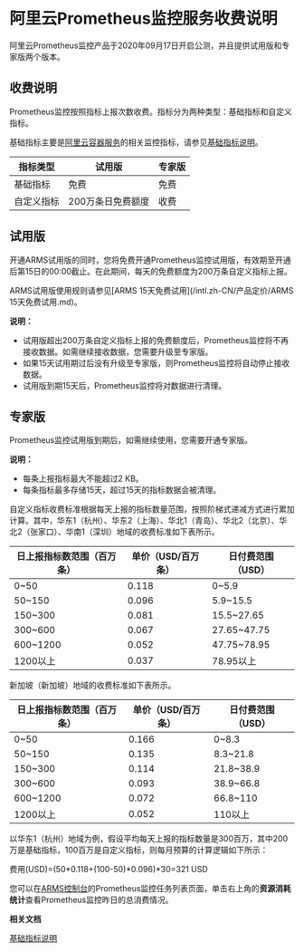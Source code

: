 # 阿里云Prometheus监控服务收费说明

阿里云Prometheus监控产品于2020年09月17日开启公测，并且提供试用版和专家版两个版本。

## 收费说明

Prometheus监控按照指标上报次数收费。指标分为两种类型：基础指标和自定义指标。

基础指标主要是[阿里云容器服务](https://www.alibabacloud.com/zh/product/kubernetes)的相关监控指标，请参见[基础指标说明]()。

|指标类型|试用版|专家版|
|----|---|---|
|基础指标|免费|免费|
|自定义指标|200万条日免费额度|收费|

## 试用版

开通ARMS试用版的同时，您将免费开通Prometheus监控试用版，有效期至开通后第15日的00:00截止。在此期间，每天的免费额度为200万条自定义指标上报。

ARMS试用版使用规则请参见[ARMS 15天免费试用](/intl.zh-CN/产品定价/ARMS 15天免费试用.md)。

**说明：**

-   试用版超出200万条自定义指标上报的免费额度后，Prometheus监控将不再接收数据。如需继续接收数据，您需要升级至专家版。
-   如果15天试用期过后没有升级至专家版，则Prometheus监控将自动停止接收数据。
-   试用版到期15天后，Prometheus监控将对数据进行清理。

## 专家版

Prometheus监控试用版到期后，如需继续使用，您需要开通专家版。

**说明：**

-   每条上报指标最大不能超过2 KB。
-   每条指标最多存储15天，超过15天的指标数据会被清理。

自定义指标收费标准根据每天上报的指标数量范围，按照阶梯式递减方式进行累加计算。其中，华东1（杭州）、华东2（上海）、华北1（青岛）、华北2（北京）、华北2（张家口）、华南1（深圳）地域的收费标准如下表所示。

|日上报指标数范围（百万条）|单价（USD/百万条）|日付费范围（USD）|
|-------------|-----------|----------|
|0~50|0.118|0~5.9|
|50~150|0.096|5.9~15.5|
|150~300|0.081|15.5~27.65|
|300~600|0.067|27.65~47.75|
|600~1200|0.052|47.75~78.95|
|1200以上|0.037|78.95以上|

新加坡（新加坡）地域的收费标准如下表所示。

|日上报指标数范围（百万条）|单价（USD/百万条）|日付费范围（USD）|
|-------------|-----------|----------|
|0~50|0.166|0~8.3|
|50~150|0.135|8.3~21.8|
|150~300|0.114|21.8~38.9|
|300~600|0.093|38.9~66.8|
|600~1200|0.072|66.8~110|
|1200以上|0.052|110以上|

以华东1（杭州）地域为例，假设平均每天上报的指标数量是300百万，其中200万是基础指标，100百万是自定义指标，则每月预算的计算逻辑如下所示：

费用\(USD\)=\(50\*0.118+\(100-50\)\*0.096\)\*30=321 USD

您可以在[ARMS控制台](https://arms-ap-southeast-1.console.aliyun.com/#/home)的Prometheus监控任务列表页面，单击右上角的**资源消耗统计**查看Prometheus监控昨日的总消费情况。

**相关文档**  


[基础指标说明]()

